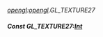 _[opengl](../../modules/opengl/opengl-module.md):[opengl](../../modules/opengl/opengl-module.md).GL\_TEXTURE27_
##### Const GL\_TEXTURE27:[Int](../../modules/wonkey/wonkey-types-int.md)
